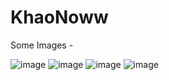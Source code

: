 # KhaoNoww

Some Images - 

![image](https://github.com/user-attachments/assets/9a5fdc40-e358-4194-ac54-a6ca0714cdf1)
![image](https://github.com/user-attachments/assets/87d27c1d-b516-4561-bd69-627e812f79f0)
![image](https://github.com/user-attachments/assets/abdfb2c7-2a5c-4446-818a-babb14bfc00b)
![image](https://github.com/user-attachments/assets/1d011c5d-8eef-4ba7-b912-cf23ca29c10d)
